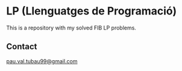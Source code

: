 LP (Llenguatges de Programació)
==========

This is a repository with my solved FIB LP problems.

## Contact

pau.val.tubau99@gmail.com